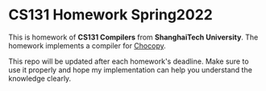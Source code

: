 # CS131 Homework Spring2022

This is homework of **CS131 Compilers** from **ShanghaiTech University**. The homework implements a compiler for [Chocopy](https://chocopy.org/).

This repo will be updated after each homework's deadline. Make sure to use it properly and hope my implementation can help you understand the knowledge clearly.
